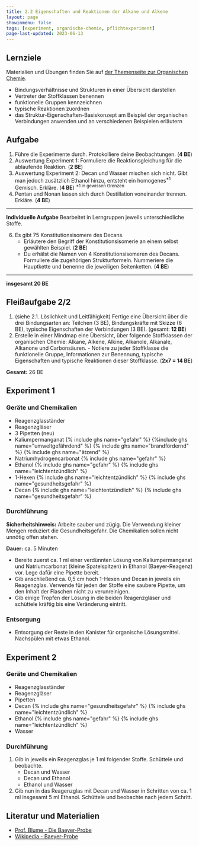 ```yaml
---
title: 2.2 Eigenschaften und Reaktionen der Alkane und Alkene
layout: page
showinmenu: false
tags: [experiment, organische-chemie, pflichtexperiment]
page-last-updated: 2023-06-13
---
```


## Lernziele

Materialien und Übungen finden Sie auf [der Themenseite zur Organischen Chemie](/themen/organische-chemie).

- Bindungsverhältnisse und Strukturen in einer Übersicht darstellen
- Vertreter der Stoffklassen benennen
- funktionelle Gruppen kennzeichnen
- typische Reaktionen zuordnen
- das Struktur-Eigenschaften-Basiskonzept am Beispiel der organischen Verbindungen anwenden und an verschiedenen Beispielen erläutern

## Aufgabe

1. Führe die Experimente durch. Protokolliere deine Beobachtungen. (**4 BE**)
2. Auswertung Experiment 1: Formuliere die Reaktionsgleichung für die ablaufende Reaktion. (**2 BE**)
3. Auswertung Experiment 2: Decan und Wasser mischen sich nicht. Gibt man jedoch zusätzlich Ethanol hinzu, entsteht ein homogenes<sup>*1</sup> Gemisch. Erkläre. (**4 BE**)
	<sup>*1 in gewissen Grenzen</sup>
4. Pentan und Nonan lassen sich durch Destillation voneinander trennen. Erkläre. (**4 BE**)


---

**Individuelle Aufgabe** Bearbeitet in Lerngruppen jeweils unterschiedliche Stoffe.

6. Es gibt 75 Konstitutionsisomere des Decans.
	- Erläutere den Begriff der Konstitutionsisomerie an einem selbst gewählten Beispiel. (**2 BE**)
	- Du erhälst die Namen von 4 Konstitutionsisomeren des Decans. Formuliere die zugehörigen Strukturformeln. Nummeriere die Hauptkette und benenne die jeweiligen Seitenketten. (**4 BE**)

---

**insgesamt 20 BE**

## Fleißaufgabe 2/2

1. (siehe 2.1. Löslichkeit und Leitfähigkeit) Fertige eine Übersicht über die drei Bindungsarten an: Teilchen (3 BE), Bindungskräfte mit Skizze (6 BE), typische Eigenschaften der Verbindungen (3 BE). (gesamt: **12 BE**)
2. Erstelle in einer Mindmap eine Übersicht, über folgende Stoffklassen der organischen Chemie: Alkane, Alkene, Alkine, Alkanole, Alkanale, Alkanone und Carbonsäuren.
        - Notiere zu jeder Stoffklasse die funktionelle Gruppe, Informationen zur Benennung, typische Eigenschaften und typische Reaktionen dieser Stoffklasse. (**2x7 = 14 BE**)

**Gesamt:** 26 BE

## Experiment 1

### Geräte und Chemikalien

- Reagenzglasständer
- Reagenzgläser
- 3 Pipetten (neu)
- Kaliumpermanganat {% include ghs name="gefahr" %} {%include ghs name="umweltgefährdend" %} {% include ghs name="brandfördernd" %} {% include ghs name="ätzend" %}
- Natriumhydrogencarbonat {% include ghs name="gefahr" %}
- Ethanol {% include ghs name="gefahr" %} {% include ghs name="leichtentzündlich" %}
- 1-Hexen {% include ghs name="leichtentzündlich" %} {% include ghs name="gesundheitsgefahr" %}
- Decan {% include ghs name="leichtentzündlich" %} {% include ghs name="gesundheitsgefahr" %}

### Durchführung

**Sicherheitshinweis:** Arbeite sauber und zügig. Die Verwendung kleiner Mengen reduziert die Gesundheitsgefahr. Die Chemikalien sollen nicht unnötig offen stehen.

**Dauer:** ca. 5 Minuten

- Bereite zuerst ca. 1 ml einer verdünnten Lösung von Kaliumpermanganat und Natriumcarbonat (kleine Spatelspitzen) in Ethanol (Baeyer-Reagenz) vor. Lege dafür eine Pipette bereit.
- Gib anschließend ca. 0,5 cm hoch 1-Hexen und Decan in jeweils ein Reagenzglas. Verwende für jeden der Stoffe eine saubere Pipette, um den Inhalt der Flaschen nicht zu verunreinigen.
- Gib einige Tropfen der Lösung in die beiden Reagenzgläser und schüttele kräftig bis eine Veränderung eintritt.

### Entsorgung

- Entsorgung der Reste in den Kanister für organische Lösungsmittel. Nachspülen mit etwas Ethanol.

## Experiment 2

### Geräte und Chemikalien

- Reagenzglasständer
- Reagenzgläser
- Pipetten
- Decan {% include ghs name="gesundheitsgefahr" %} {% include ghs name="leichtentzündlich" %}
- Ethanol {% include ghs name="gefahr" %} {% include ghs name="leichtentzündlich" %}
- Wasser

### Durchführung

1. Gib in jeweils ein Reagenzglas je 1 ml folgender Stoffe. Schüttele und beobachte.
	- Decan und Wasser
	- Decan und Ethanol
	- Ethanol und Wasser
2. Gib nun in das Reagenzglas mit Decan und Wasser in Schritten von ca. 1 ml insgesamt 5 ml Ethanol. Schüttele und beobachte nach jedem Schritt.


## Literatur und Materialien

- [Prof. Blume - Die Baeyer-Probe](http://www.chemieunterricht.de/dc2/ch/cht-105.htm)
- [Wikipedia - Baeyer-Probe](https://de.wikipedia.org/wiki/Baeyer-Probe)
